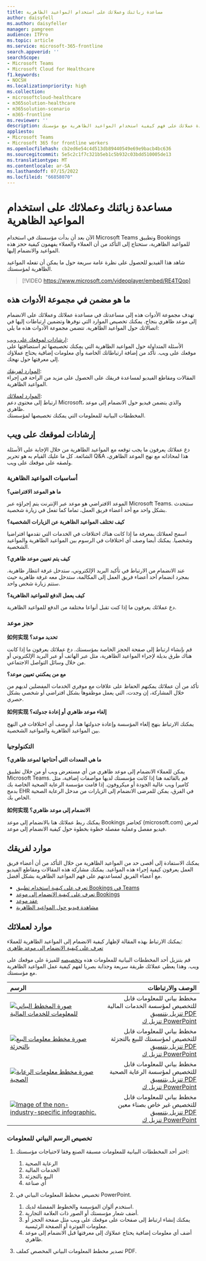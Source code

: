 ```yaml
---
title: مساعدة زبائنك وعملائك على استخدام المواعيد الظاهرية
author: daisyfell
ms.author: daisyfeller
manager: pamgreen
audience: ITPro
ms.topic: article
ms.service: microsoft-365-frontline
search.appverid: ''
searchScope:
- Microsoft Teams
- Microsoft Cloud for Healthcare
f1.keywords:
- NOCSH
ms.localizationpriority: high
ms.collection:
- microsoftcloud-healthcare
- m365solution-healthcare
- m365solution-scenario
- m365-frontline
ms.reviewer: ''
description: الموارد القابلة للتخصيص والرسوم البيانية للمعلومات التي يمكنك إضافتها إلى موقعك على ويب لمساعدة عملائك على فهم كيفية استخدام المواعيد الظاهرية مع مؤسستك.
appliesto:
- Microsoft Teams
- Microsoft 365 for frontline workers
ms.openlocfilehash: cb2ed6e54c4d513db89440549e69e9bacb4bc636
ms.sourcegitcommit: 5e5c2c1f7c321b5eb1c5b932c03bdd510005de13
ms.translationtype: MT
ms.contentlocale: ar-SA
ms.lasthandoff: 07/15/2022
ms.locfileid: "66858070"
---
```

# <a name="help-your-clients-and-customers-use-virtual-appointments"></a>مساعدة زبائنك وعملائك على استخدام المواعيد الظاهرية

الآن بعد أن بدأت مؤسستك في استخدام Microsoft Teams وتطبيق Bookings للمواعيد الظاهرية، ستحتاج إلى التأكد من أن العملاء والعملاء يفهمون كيفية حجز هذه المواعيد والانضمام إليها.

شاهد هذا الفيديو للحصول على نظرة عامة سريعة حول ما يمكن أن تفعله المواعيد الظاهرية لمؤسستك.

> [!VIDEO https://www.microsoft.com/videoplayer/embed/RE4TQop]

## <a name="whats-included-in-this-toolkit"></a>ما هو مضمن في مجموعة الأدوات هذه

تهدف مجموعة الأدوات هذه إلى مساعدتك في مساعدة عملائك وعملائك على الانضمام إلى موعد ظاهري بنجاح. يمكنك تخصيص الموارد التي نوفرها وتضمين ارتباطات إليها في اتصالاتك حول المواعيد الظاهرية. تتضمن مجموعة الأدوات هذه ما يلي:

[إرشادات لموقعك على ويب](#guidance-for-your-website): <br> الأسئلة المتداولة حول المواعيد الظاهرية التي يمكنك تخصيصها ثم استضافتها على موقعك على ويب. تأكد من إضافة ارتباطاتك الخاصة وأي معلومات إضافية يحتاج عملاؤك إلى معرفتها حول نهجك.

[الموارد لفريقك](#resources-for-your-team): <br> المقالات ومقاطع الفيديو لمساعدة فريقك على الحصول على مزيد من الراحة في إجراء المواعيد الظاهرية.

[الموارد لعملائك](#resources-for-your-clients): <br>
ارتباط إلى محتوى دعم Microsoft، والذي يتضمن فيديو حول الانضمام إلى موعد ظاهري.<br>
المخططات البيانية للمعلومات التي يمكنك تخصيصها لمؤسستك.

## <a name="guidance-for-your-website"></a>إرشادات لموقعك على ويب

دع عملائك يعرفون ما يجب توقعه مع المواعيد الظاهرية من خلال الإجابة على الأسئلة الشائعة. كل ما عليك القيام به هو تحرير Q&A هذا لمحاذاته مع نهج الموعد الظاهري، ولصقه على موقعك على ويب.

### <a name="virtual-appointments-basics"></a>أساسيات المواعيد الظاهرية

**ما هو الموعد الافتراضي؟**

الموعد الافتراضي هو موعد عبر الإنترنت يتم إجراؤه عبر Microsoft Teams. ستتحدث بشكل واحد مع أحد أعضاء فريق العمل، تماما كما تفعل في زيارة شخصية.

**كيف تختلف المواعيد الظاهرية عن الزيارات الشخصية؟**

اسمح لعملائك بمعرفة ما إذا كانت هناك اختلافات في الخدمات التي تقدمها افتراضيا وشخصيا. يمكنك أيضا وصف أي اختلافات في الرسوم بين المواعيد الظاهرية والمواعيد الشخصية.

**كيف يتم تعيين موعد ظاهري؟**

عند الانضمام من الارتباط في تأكيد البريد الإلكتروني، ستدخل غرفة انتظار ظاهرية. بمجرد انضمام أحد أعضاء فريق العمل إلى المكالمة، ستدخل معه غرفة ظاهرية حيث ستتم زيارة شخص واحد.

**كيف يعمل الدفع للمواعيد الظاهرية؟**

دع عملائك يعرفون ما إذا كنت تقبل أنواعا مختلفة من الدفع للمواعيد الظاهرية.

### <a name="booking-an-appointment"></a>حجز موعد

**如何实现 تحديد موعد؟**

قم بإنشاء ارتباط إلى صفحة الحجز الخاصة بمؤسستك. دع عملائك يعرفون ما إذا كانت هناك طرق بديلة لإجراء المواعيد الظاهرية، مثل عبر الهاتف أو عبر البريد الإلكتروني أو من خلال وسائل التواصل الاجتماعي.

**مع من يمكنني تعيين موعد؟**

تأكد من أن عملائك يمكنهم الحفاظ على علاقات مع موفري الخدمات المفضلين لديهم من خلال المشاركة، إن وجدت، التي يعمل موظفوها بشكل افتراضي أو شخصي بشكل حصري.

**如何实现 إلغاء موعد ظاهري أو إعادة جدولته؟**

يمكنك الارتباط بنهج إلغاء المؤسسة وإعادة جدولتها هنا، أو وصف أي اختلافات في النهج بين المواعيد الظاهرية والمواعيد الشخصية.

### <a name="technology"></a>التكنولوجيا

**ما هي المعدات التي أحتاجها لموعد ظاهري؟**

يمكن للعملاء الانضمام إلى موعد ظاهري من أي مستعرض ويب أو من خلال تطبيق Microsoft Teams. قم بالقائمة هنا إذا كانت مؤسستك لديها مواصفات إضافية، مثل كاميرا ويب عالية الجودة أو ميكروفون. إذا قامت مؤسسة الرعاية الصحية الخاصة بك بدمج EHR في الفرق، يمكن للمرضى الانضمام إلى الزيارات من مدخل الرعاية الصحية الخاص بك.

**如何实现 الانضمام إلى موعد ظاهري؟**

يمكنك ربط عملائك هنا بالانضمام إلى موعد Bookings كحاضر (microsoft.com) لعرض فيديو مفصل وعملية مفصلة خطوة بخطوة حول كيفية الانضمام إلى موعد.

## <a name="resources-for-your-team"></a>موارد لفريقك

يمكنك الاستفادة إلى أقصى حد من المواعيد الظاهرية من خلال التأكد من أن أعضاء فريق العمل يعرفون كيفية إجراء هذه المواعيد. يمكنك مشاركة هذه المقالات ومقاطع الفيديو مع أعضاء الفريق لمساعدتهم على فهم المواعيد الظاهرية بشكل أفضل.

- [تعرف على كيفية استخدام تطبيق Bookings في Teams](https://support.microsoft.com/office/what-is-bookings-42d4e852-8e99-4d8f-9b70-d7fc93973cb5)
- [تعرف على كيفية الانضمام إلى موعد Bookings](https://support.microsoft.com/office/join-a-bookings-appointment-attendees-3deb7bde-3ea3-4b41-8a06-741ad0db9fc0)
- [عقد موعد](bookings-virtual-visits.md#conduct-an-appointment)
- [مشاهدة فيديو حول المواعيد الظاهرية](#help-your-clients-and-customers-use-virtual-appointments)

## <a name="resources-for-your-clients"></a>موارد لعملائك

يمكنك الارتباط بهذه المقالة لإظهار كيفية الانضمام إلى المواعيد الظاهرية للعملاء: <br>
[تعرف على كيفية الانضمام إلى موعد ظاهري](https://support.microsoft.com/office/join-a-bookings-appointment-as-an-attendee-95cea12d-2220-421f-a663-6efb20913c7f)

قم بتنزيل أحد المخططات البيانية للمعلومات هذه [وتخصيصه](#customize-your-infographic) للميزة على موقعك على ويب. وهذا يعطي عملائك طريقة سريعة وجذابة بصريا لفهم كيفية عمل المواعيد الظاهرية مع مؤسستك.

| الرسم                | الوصف والارتباطات              |
| :------------------- | -------------------: |
| [![صورة المخطط البياني للمعلومات للخدمات المالية](media/vv-finserv-thumbnail.png)](//download.microsoft.com/download/8/5/7/85784cd8-6945-4fcc-a3c3-972bd88d3fef/VirtualVisit_Financial_Infographic.pdf) | مخطط بياني للمعلومات قابل للتخصيص لمؤسسة الخدمات المالية <br> [تنزيل بتنسيق PDF](//download.microsoft.com/download/8/5/7/85784cd8-6945-4fcc-a3c3-972bd88d3fef/VirtualVisit_Financial_Infographic.pdf) <br> [تنزيل ك PowerPoint](//download.microsoft.com/download/8/5/7/85784cd8-6945-4fcc-a3c3-972bd88d3fef/VirtualVisit_Financial_Infographic.pptx)
| [![صورة مخطط معلومات البيع بالتجزئة](media/vv-retail-thumbnail.png)](//download.microsoft.com/download/a/b/5/ab5c07d9-cf7a-47b3-ba54-05a8a0a2a1bd/VirtualVisit_Retail_Infographic.pdf) | مخطط بياني للمعلومات قابل للتخصيص لمؤسستك للبيع بالتجزئة <br> [تنزيل بتنسيق PDF](//download.microsoft.com/download/a/b/5/ab5c07d9-cf7a-47b3-ba54-05a8a0a2a1bd/VirtualVisit_Retail_Infographic.pdf) <br> [تنزيل ك PowerPoint](//download.microsoft.com/download/a/b/5/ab5c07d9-cf7a-47b3-ba54-05a8a0a2a1bd/VirtualVisit_Retail_Infographic.pptx) |
| [![صورة مخطط معلومات الرعاية الصحية](media/vv-healthcare-thumbnail.png)](//download.microsoft.com/download/4/d/3/4d3d9c53-0304-4aea-a56a-60a16402c58f/VirtualVisit_Healthcare_Infographic.pdf) | مخطط بياني للمعلومات قابل للتخصيص لمؤسسة الرعاية الصحية <br> [تنزيل بتنسيق PDF](//download.microsoft.com/download/4/d/3/4d3d9c53-0304-4aea-a56a-60a16402c58f/VirtualVisit_Healthcare_Infographic.pdf) <br> [تنزيل ك PowerPoint](//download.microsoft.com/download/4/d/3/4d3d9c53-0304-4aea-a56a-60a16402c58f/VirtualVisit_Healthcare_Infographic.pptx) |
| [![Image of the non-industry-specific infographic.](media/va-generic-thumb.png)](//download.microsoft.com/download/c/6/9/c69d3f29-a8f5-462b-a645-79119beab406/VirtualVisit_Generic_Infographic.pdf) | مخطط بياني للمعلومات قابل للتخصيص غير خاص بصناء معين <br> [تنزيل بتنسيق PDF](//download.microsoft.com/download/c/6/9/c69d3f29-a8f5-462b-a645-79119beab406/VirtualVisit_Generic_Infographic.pdf) <br> [تنزيل ك PowerPoint](//download.microsoft.com/download/c/6/9/c69d3f29-a8f5-462b-a645-79119beab406/VirtualVisit_Generic_Infographic.pptx) |

### <a name="customize-your-infographic"></a>تخصيص الرسم البياني للمعلومات

1. اختر أحد المخططات البيانية للمعلومات مسبقة الصنع وفقا لاحتياجات مؤسستك:
    1. الرعاية الصحية
    2. الخدمات المالية
    3. البيع بالتجزئة
    1. أي صناعة

2. تخصيص مخطط المعلومات البياني في PowerPoint.
    1. استخدم ألوان المؤسسة والخطوط المفضلة لديك.
    2. أضف شعار مؤسستك أو الصور ذات العلامة التجارية.
    3. يمكنك إنشاء ارتباط إلى صفحات على موقعك على ويب مثل صفحة الحجز أو معلومات الفوترة أو الصفحة الرئيسية.
    4. أضف أي معلومات إضافية يحتاج عملاؤك إلى معرفتها قبل الانضمام إلى موعد ظاهري.

3. تصدير مخطط المعلومات البياني المخصص كملف PDF.
